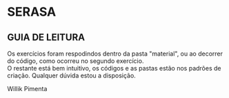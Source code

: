 # SERASA

## GUIA DE LEITURA

Os exercícios foram respodindos dentro da pasta "material", ou ao decorrer do código, como ocorreu no segundo exercício.  
O restante está bem intuitivo, os códigos e as pastas estão nos padrões de criação. Qualquer dúvida estou a disposição.

Willik Pimenta
